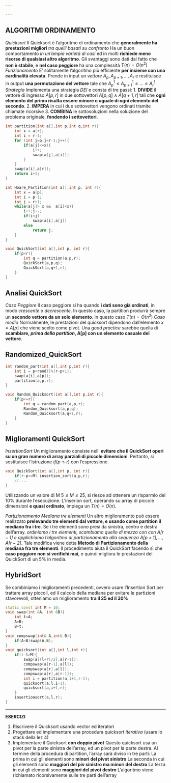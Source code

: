 ```yaml
---

---
```

**ALGORITMI ORDINAMENTO**
---
*Quicksort*
	Il Quicksort è l’algoritmo di ordinamento che **generalmente ha prestazioni migliori** _tra quelli basati su confronto_
	Ha un buon comportamento _in un’ampia varietà di casi_ ed in molti **richiede meno risorse di qualsiasi altro algoritmo**.
	Gli svantaggi sono dati dal fatto che **non è stabile**, e **nel caso peggiore** ha una complessità $T(n)=O(n^2)$
	*Funzionamento*
		E’ solitamente l’algoritmo più efficiente **per insieme con una cardinalità elevata**.
		Prende in input un _vettore_ $A_p,A_{p+1},...,A_r$ e restituisce in output **una permutazione del vettore** tale che $A_p^1 \le A_{p+1}^1 \le ... \le A_r^1$
	*Strategia*
		Implementa una strategia _DEI_ e consta di tre passi:
	1. **DIVIDE** il vettore di ingresso $A[p,r]$ in due sottovettori $A[p,q] \ \land \ A[q+1,r]$ tali che **ogni elemento del primo risulta essere minore o uguale di ogni elemento del secondo**.
	2. **IMPERA** in cui i due sottovettori vengono ordinati tramite chiamate ricorsive
	3. **COMBINA** le sottosoluzioni nella soluzione del problema originale, **fondendo i sottovettori**.
```cpp
int partition(int a[],int p,int q,int r){
	int x = a[r];
	int i = r-1;
	for (int j=p;j<r-1;j++){
		if(a[j]<=x){
			i++;
			swap(a[j],a[i]);
		}
	}
	swap(a[i],a[r]);
	return i+1;
}

int Hoare_Partition(int a[],int p, int r){
	int x = a[p];
	int i = p-1;
	int j = r+1;
	while(a[j]> x &&  a[i]<x){
		i++;j--;
		if(i<j)
			swap(a[i],a[j])
		else
			return j;
	}
}

void QuickSort(int a[],int p, int r){
	if(p<r){
		int q = partition(a,p,r);
		QuickSort(a,p,q);
		QuickSort(a,q+1,r);
	}
}
```

**Analisi QuickSort**
---
*Caso Peggiore*
	Il caso peggiore si ha quando **i dati sono già ordinati**, in modo _crescente_ o _decrescente_. In questo caso, la partition produrrà sempre un **secondo vettore da un solo elemento**.
	In questo caso $T(n) = \Theta(n^2)$
*Caso medio*
	Normalmente, le prestazioni del quicksort dipendono dall’elemento $x=A[p]$ che viene scelto come pivot. Una _good practice_ sarebbe quella di **scambiare, _prima della partition_, A[p] con un elemento casuale del vettore**.

**Randomized_QuickSort**
---
```cpp
int random_part(int a[],int p,int r){
	int i = p+rand()%(r-p+1);
	swap(a[i],a[p]);
	partition(a,p,r);
}	

void Random_Quicksort(int a[],int p,int r){
	if(p<=r){
		int q = random_part(a,p,r);
		Random_Quicksort(a,p,q);
		Random_Quicksort(a,q+1,r);
	}
}
```

**Miglioramenti QuickSort**
---
*InsertionSort*
	Un miglioramento consiste nell’ **evitare che il QuickSort operi su un gran numero di array parziali di piccole dimensioni**. Pertanto, si sostituisce l’istruzione $if(p\le r)$ con l’espressione
```cpp
void QuickSort(int a[],int p, int r){
	if(r-p<=M) insertion_sort(a,p,r);
	//....
}
```
Utilizzando un valore di M $5\le M\le 25$, si riesce ad ottenere un risparmio del $10\%$ durante l’esecuzione. L’inserion sort, operando su array di piccole dimensioni **e quasi ordinato**, impiega un $T(n) = O(n)$.

*Partizionamento Mediana tre elementi*
	Un altro miglioramento può essere realizzato **prelevando tre elementi dal vettore, e usando come partition il mediano fra i tre**. Se i tre elementi sono presi da sinistra, centro e destra dell’array. _ordiniamo i tre elementi, scambiamo quello di mezzo con con $A[r-1]$ e applichiamo l’algoritmo di partizionamento alla sequenza $A[p+1],...,A[r-2]$_.
	Tale modifica viene detta **Metodo di Partizionamento della mediana fra tre elementi**. Il procedimento aiuta il QuickSort facendo sì che **caso peggiore non si verifichi mai**, e quindi migliora le prestazioni del QuickSort di un $5\%$ in media.

**HybridSort**
---
Se combiniamo i miglioramenti precedenti, ovvero usare l’Insertion Sort per trattare array piccoli, ed il calcolo della mediana per evitare le partizioni sfavorevoli, otteniamo un miglioramento **tra il 25 ed il 30%**
```cpp
static const int M = 10;
void swap(int &A, int &B){
	int t=A;
	A=B;
	B=t;
}
void compswap(int& A,int& B){
	if(A<B)swap(A,B);
}
void quicksort(int a[],int l,int r){
	if(r-l>M){
		swap(a[(l+r)/2],a[r-1]):
		compswap(a[r-1],a[l]);
		compswap(a[r],a[l]);
		compswap(a[r],a[r-1]);
		int i = partition(a,l+1,r-1);
		quicksort(a,l,i-1);
		quicksort(a,i+1,r);
	}
	insertionsort(a,l,r);
}
```

---

**ESERCIZI**

1. Riscrivere il Quicksort usando vector ed iteratori
2. Progettare ed implementare una procedura quicksort _iterativa_ (usare lo stack della lez 4)
3. Implementare il Quicksort **con doppio pivot**
    Questo quicksort usa un pivot per la parte sinistra dell’array, ed un pivot per la parte destra. Al termine della procedura di partition, l’array sarà diviso in tre parti:
	    La prima in cui gli elementi sono **minori del pivot sinistro**
	    La seconda in cui gli elementi sono **maggiori del piv sinistro ma minori del destro**
	    La terza in cui gli elementi sono **maggiori del pivot destro**
    L’algoritmo viene richiamato ricorsivamente sulle tre parti dell’array